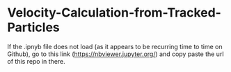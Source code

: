 # Velocity-Calculation-from-Tracked-Particles
If the .ipnyb file does not load (as it appears to be recurring time to time on Github), go to this link (https://nbviewer.jupyter.org/) and copy paste the url of this repo in there.

